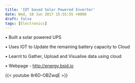 ```yaml
---
title: 'IOT based Solar Powered Inverter'
date: Wed, 10 Jun 2017 15:55:55 +0000
draft: false
tags: [Electronics]
---
```


• Built a solar powered UPS

• Uses IOT to Update the remaining battery capacity to Cloud

• Learnt to Gather, Upload and Visualise data using cloud

• Webpage - http://energy.bsid.io


{{< youtube 8r6D-OBZwqE >}}